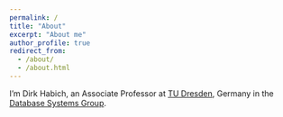 ```yaml
---
permalink: /
title: "About"
excerpt: "About me"
author_profile: true
redirect_from: 
  - /about/
  - /about.html
---
```


I’m Dirk Habich, an Associate Professor at [TU Dresden](https://www.tu-dresden.de), Germany in the [Database Systems Group](https://wwwdb.inf.tu-dresden.de). 
